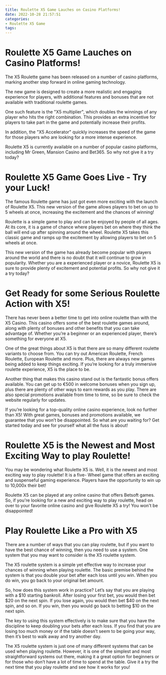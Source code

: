 ```yaml
---
title: Roulette X5 Game Lauches on Casino Platforms!
date: 2022-10-28 21:57:51
categories:
- Roulette X5 Game
tags:
---
```



#  Roulette X5 Game Lauches on Casino Platforms!

The X5 Roulette game has been released on a number of casino platforms, marking another step forward in online gaming technology.

The new game is designed to create a more realistic and engaging experience for players, with additional features and bonuses that are not available with traditional roulette games.

One such feature is the "X5 multiplier", which doubles the winnings of any player who hits the right combination. This provides an extra incentive for players to take part in the game and potentially increase their profits.

In addition, the "X5 Accelerator" quickly increases the speed of the game for those players who are looking for a more intense experience.

Roulette X5 is currently available on a number of popular casino platforms, including Mr Green, Mansion Casino and Bet365. So why not give it a try today?

#  Roulette X5 Game Goes Live - Try your Luck!

The famous Roulette game has just got even more exciting with the launch of Roulette X5. This new version of the game allows players to bet on up to 5 wheels at once, increasing the excitement and the chances of winning!

Roulette is a simple game to play and can be enjoyed by people of all ages. At its core, it is a game of chance where players bet on where they think the ball will end up after spinning around the wheel. Roulette X5 takes this classic game and ramps up the excitement by allowing players to bet on 5 wheels at once.

This new version of the game has already become popular with players around the world and there is no doubt that it will continue to grow in popularity. Whether you are a experienced player or a novice, Roulette X5 is sure to provide plenty of excitement and potential profits. So why not give it a try today?

#  Get Ready for some Serious Roulette Action with X5!

There has never been a better time to get into online roulette than with the X5 Casino. This casino offers some of the best roulette games around, along with plenty of bonuses and other benefits that you can take advantage of. Whether you’re a beginner or an experienced player, there’s something for everyone at X5.

One of the great things about X5 is that there are so many different roulette variants to choose from. You can try out American Roulette, French Roulette, European Roulette and more. Plus, there are always new games being added to keep things exciting. If you’re looking for a truly immersive roulette experience, X5 is the place to be.

Another thing that makes this casino stand out is the fantastic bonus offers available. You can get up to €500 in welcome bonuses when you sign up, plus there are plenty of other ways to earn rewards as you play. There are also special promotions available from time to time, so be sure to check the website regularly for updates.

If you’re looking for a top-quality online casino experience, look no further than X5! With great games, bonuses and promotions available, we guarantee that you won’t be disappointed. So what are you waiting for? Get started today and see for yourself what all the fuss is about!

#  Roulette X5 is the Newest and Most Exciting Way to play Roulette!

You may be wondering what Roulette X5 is. Well, it is the newest and most exciting way to play roulette! It is a five- Wheel game that offers an exciting and suspenseful gaming experience. Players have the opportunity to win up to 10,000x their bet!

Roulette X5 can be played at any online casino that offers Betsoft games. So, if you're looking for a new and exciting way to play roulette, head on over to your favorite online casino and give Roulette X5 a try! You won't be disappointed!

#  Play Roulette Like a Pro with X5

There are a number of ways that you can play roulette, but if you want to have the best chance of winning, then you need to use a system. One system that you may want to consider is the X5 roulette system.

The X5 roulette system is a simple yet effective way to increase your chances of winning when playing roulette. The basic premise behind the system is that you double your bet after each loss until you win. When you do win, you go back to your original bet amount.

So, how does this system work in practice? Let’s say that you are playing with a $10 starting bankroll. After losing your first bet, you would then bet $20 on the next spin. If you lose again, you would then bet $40 on the next spin, and so on. If you win, then you would go back to betting $10 on the next spin.

The key to using this system effectively is to make sure that you have the discipline to keep doubling your bets after each loss. If you find that you are losing too much money or if the table doesn’t seem to be going your way, then it’s best to walk away and try another day.

The X5 roulette system is just one of many different systems that can be used when playing roulette. However, it is one of the simplest and most straightforward systems out there, making it a great option for beginners or for those who don’t have a lot of time to spend at the table. Give it a try the next time that you play roulette and see how it works for you!